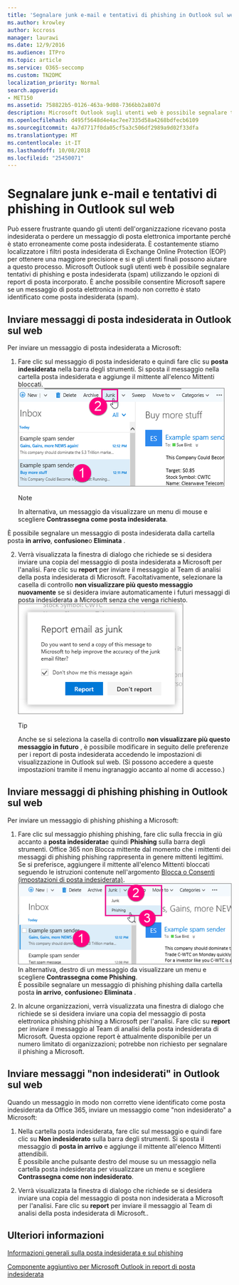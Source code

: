 ```yaml
---
title: 'Segnalare junk e-mail e tentativi di phishing in Outlook sul web '
ms.author: krowley
author: kccross
manager: laurawi
ms.date: 12/9/2016
ms.audience: ITPro
ms.topic: article
ms.service: O365-seccomp
ms.custom: TN2DMC
localization_priority: Normal
search.appverid:
- MET150
ms.assetid: 758822b5-0126-463a-9d08-7366bb2a807d
description: Microsoft Outlook sugli utenti web è possibile segnalare tentativi di phishing e posta indesiderata (spam) utilizzando le opzioni di report di posta incorporato. È anche possibile consentire Microsoft sapere se un messaggio di posta elettronica in modo non corretto è stato identificato come posta indesiderata (spam).
ms.openlocfilehash: d495f5648d4e4ac7ee7335d58a4268bdfecb6109
ms.sourcegitcommit: 4a7d7717f0da05cf5a3c506df2989a9d02f33dfa
ms.translationtype: MT
ms.contentlocale: it-IT
ms.lasthandoff: 10/08/2018
ms.locfileid: "25450071"
---
```

# <a name="report-junk-email-and-phishing-scams-in-outlook-on-the-web"></a>Segnalare junk e-mail e tentativi di phishing in Outlook sul web 

Può essere frustrante quando gli utenti dell'organizzazione ricevano posta indesiderata o perdere un messaggio di posta elettronica importante perché è stato erroneamente come posta indesiderata. È costantemente stiamo localizzatore i filtri posta indesiderata di Exchange Online Protection (EOP) per ottenere una maggiore precisione e si e gli utenti finali possono aiutare a questo processo. Microsoft Outlook sugli utenti web è possibile segnalare tentativi di phishing e posta indesiderata (spam) utilizzando le opzioni di report di posta incorporato. È anche possibile consentire Microsoft sapere se un messaggio di posta elettronica in modo non corretto è stato identificato come posta indesiderata (spam).
  
## <a name="submit-junk-messages-in-outlook-on-the-web"></a>Inviare messaggi di posta indesiderata in Outlook sul web

Per inviare un messaggio di posta indesiderata a Microsoft:
  
1. Fare clic sul messaggio di posta indesiderato e quindi fare clic su **posta indesiderata** nella barra degli strumenti. Si sposta il messaggio nella cartella posta indesiderata e aggiunge il mittente all'elenco Mittenti bloccati.  ![Indica posta è posta indesiderata di Outlook sul web](media/a10ae792-aab6-4374-a041-6c3f732eb2e3.png)
  
    > [!NOTE]
    > In alternativa, un messaggio da visualizzare un menu di mouse e scegliere **Contrassegna come posta indesiderata**. 
  
È possibile segnalare un messaggio di posta indesiderata dalla cartella posta **in arrivo**, **confusione**o **Eliminata** . 
  
2. Verrà visualizzata la finestra di dialogo che richiede se si desidera inviare una copia del messaggio di posta indesiderata a Microsoft per l'analisi. Fare clic su **report** per inviare il messaggio al Team di analisi della posta indesiderata di Microsoft. Facoltativamente, selezionare la casella di controllo **non visualizzare più questo messaggio nuovamente** se si desidera inviare automaticamente i futuri messaggi di posta indesiderata a Microsoft senza che venga richiesto.  ![Segnala posta indesiderata a Microsoft da Outlook sul web](media/e8d3a9f9-6eb6-4309-ba6d-643dffdb6a33.png)
  
    > [!TIP]
    > Anche se si seleziona la casella di controllo **non visualizzare più questo messaggio in futuro** , è possibile modificare in seguito delle preferenze per i report di posta indesiderata accedendo le impostazioni di visualizzazione in Outlook sul web. (Si possono accedere a queste impostazioni tramite il menu ingranaggio accanto al nome di accesso.) 
  
## <a name="submit-phishing-scam-messages-in-outlook-on-the-web"></a>Inviare messaggi di phishing phishing in Outlook sul web

Per inviare un messaggio di phishing phishing a Microsoft:
  
1. Fare clic sul messaggio phishing phishing, fare clic sulla freccia in giù accanto a **posta indesiderata**e quindi **Phishing** sulla barra degli strumenti. Office 365 non Blocca mittente dal momento che i mittenti dei messaggi di phishing phishing rappresenta in genere mittenti legittimi. Se si preferisce, aggiungere il mittente all'elenco Mittenti bloccati seguendo le istruzioni contenute nell'argomento [Blocca o Consenti (impostazioni di posta indesiderata)](https://go.microsoft.com/fwlink/?LinkId=627572). ![Indicare un messaggio di posta elettronica è il phishing in Outlook sul web](media/959bb577-341c-41ee-a159-e46600b2cf8a.png)<br/>In alternativa, destro di un messaggio da visualizzare un menu e scegliere **Contrassegna come Phishing**.<br/>È possibile segnalare un messaggio di phishing phishing dalla cartella posta **in arrivo**, **confusione**o **Eliminata** . 
  
2. In alcune organizzazioni, verrà visualizzata una finestra di dialogo che richiede se si desidera inviare una copia del messaggio di posta elettronica phishing phishing a Microsoft per l'analisi. Fare clic su **report** per inviare il messaggio al Team di analisi della posta indesiderata di Microsoft. Questa opzione report è attualmente disponibile per un numero limitato di organizzazioni; potrebbe non richiesto per segnalare il phishing a Microsoft. 
    
## <a name="submit-not-junk-messages-in-outlook-on-the-web"></a>Inviare messaggi "non indesiderati" in Outlook sul web

Quando un messaggio in modo non corretto viene identificato come posta indesiderata da Office 365, inviare un messaggio come "non indesiderato" a Microsoft:
  
1. Nella cartella posta indesiderata, fare clic sul messaggio e quindi fare clic su **Non indesiderato** sulla barra degli strumenti. Si sposta il messaggio di **posta in arrivo** e aggiunge il mittente all'elenco Mittenti attendibili.<br/>È possibile anche pulsante destro del mouse su un messaggio nella cartella posta indesiderata per visualizzare un menu e scegliere **Contrassegna come non indesiderato**. 
  
2. Verrà visualizzata la finestra di dialogo che richiede se si desidera inviare una copia del messaggio di posta non indesiderata a Microsoft per l'analisi. Fare clic su **report** per inviare il messaggio al Team di analisi della posta indesiderata di Microsoft.. 
    
## <a name="for-more-information"></a>Ulteriori informazioni

[Informazioni generali sulla posta indesiderata e sul phishing](https://go.microsoft.com/fwlink/p/?LinkId=270068)

[Componente aggiuntivo per Microsoft Outlook in report di posta indesiderata](https://docs.microsoft.com/en-us/office365/securitycompliance/junk-email-reporting-add-in-for-microsoft-outlook)
  
  

